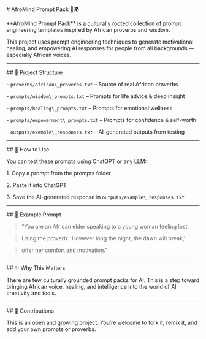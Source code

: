 \# AfroMind Prompt Pack 🧠🌍



\*\*AfroMind Prompt Pack\*\* is a culturally rooted collection of prompt engineering templates inspired by African proverbs and wisdom.



This project uses prompt engineering techniques to generate motivational, healing, and empowering AI responses for people from all backgrounds — especially African voices.



---



\## 📁 Project Structure



\- `proverbs/african\_proverbs.txt` – Source of real African proverbs

\- `prompts/wisdom\_prompts.txt` – Prompts for life advice \& deep insight

\- `prompts/healing\_prompts.txt` – Prompts for emotional wellness

\- `prompts/empowerment\_prompts.txt` – Prompts for confidence \& self-worth

\- `outputs/example\_responses.txt` – AI-generated outputs from testing



---



\## 🧪 How to Use



You can test these prompts using ChatGPT or any LLM:

1\. Copy a prompt from the prompts folder

2\. Paste it into ChatGPT

3\. Save the AI-generated response in `outputs/example\_responses.txt`



---



\## 📌 Example Prompt



> "You are an African elder speaking to a young woman feeling lost.  

> Using the proverb: 'However long the night, the dawn will break,'  

> offer her comfort and motivation."



---



\## ✨ Why This Matters



There are few culturally grounded prompt packs for AI. This is a step toward bringing African voice, healing, and intelligence into the world of AI creativity and tools.



---



\## 🙌 Contributions



This is an open and growing project. You’re welcome to fork it, remix it, and add your own prompts or proverbs.



